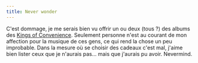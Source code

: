 ```yaml
---
title: Never wonder
---
```


C'est dommage, je me serais bien vu offrir un ou deux (tous ?) des albums des
[Kings of Convenience](http://www.kingsofconvenience.com). Seulement personne
n'est au courant de mon affection pour la musique de ces gens, ce qui rend la
chose un peu improbable. Dans la mesure où se choisir des cadeaux c'est mal,
j'aime bien lister ceux que je n'aurais pas... mais que j'aurais pu avoir.
Nevermind.

